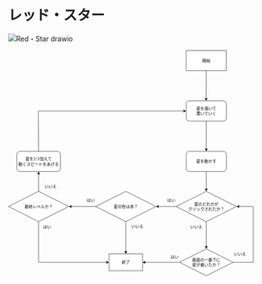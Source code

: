 # レッド・スター
![Red・Star drawio](https://github.com/user-attachments/assets/d301db1f-df78-47cb-99a6-a16374a20069)
<?xml version="1.0" encoding="UTF-8"?>
<!-- Do not edit this file with editors other than draw.io -->
<!DOCTYPE svg PUBLIC "-//W3C//DTD SVG 1.1//EN" "http://www.w3.org/Graphics/SVG/1.1/DTD/svg11.dtd">
<svg xmlns="http://www.w3.org/2000/svg" style="background: transparent; background-color: transparent; color-scheme: light dark;" xmlns:xlink="http://www.w3.org/1999/xlink" version="1.1" width="739px" height="671px" viewBox="-0.5 -0.5 739 671" content="&lt;mxfile host=&quot;app.diagrams.net&quot; agent=&quot;Mozilla/5.0 (Windows NT 10.0; Win64; x64) AppleWebKit/537.36 (KHTML, like Gecko) Chrome/140.0.0.0 Safari/537.36 Edg/140.0.0.0&quot; version=&quot;28.2.0&quot;&gt;&#10;  &lt;diagram name=&quot;ページ1&quot; id=&quot;M3a2MUoJtjcK0XKK_ToJ&quot;&gt;&#10;    &lt;mxGraphModel dx=&quot;1230&quot; dy=&quot;678&quot; grid=&quot;1&quot; gridSize=&quot;10&quot; guides=&quot;1&quot; tooltips=&quot;1&quot; connect=&quot;1&quot; arrows=&quot;1&quot; fold=&quot;1&quot; page=&quot;1&quot; pageScale=&quot;1&quot; pageWidth=&quot;827&quot; pageHeight=&quot;1169&quot; math=&quot;0&quot; shadow=&quot;0&quot;&gt;&#10;      &lt;root&gt;&#10;        &lt;mxCell id=&quot;0&quot; /&gt;&#10;        &lt;mxCell id=&quot;1&quot; parent=&quot;0&quot; /&gt;&#10;        &lt;mxCell id=&quot;R4sjzo-bUfJ5hpoWxwgG-1&quot; value=&quot;開始&quot; style=&quot;rounded=0;whiteSpace=wrap;html=1;&quot; parent=&quot;1&quot; vertex=&quot;1&quot;&gt;&#10;          &lt;mxGeometry x=&quot;560&quot; y=&quot;90&quot; width=&quot;120&quot; height=&quot;60&quot; as=&quot;geometry&quot; /&gt;&#10;        &lt;/mxCell&gt;&#10;        &lt;mxCell id=&quot;l4NnSt9O1fejrtxNV8zb-1&quot; value=&quot;星を描いて&amp;lt;br&amp;gt;置いていく&quot; style=&quot;rounded=1;whiteSpace=wrap;html=1;&quot; vertex=&quot;1&quot; parent=&quot;1&quot;&gt;&#10;          &lt;mxGeometry x=&quot;560&quot; y=&quot;240&quot; width=&quot;120&quot; height=&quot;60&quot; as=&quot;geometry&quot; /&gt;&#10;        &lt;/mxCell&gt;&#10;        &lt;mxCell id=&quot;l4NnSt9O1fejrtxNV8zb-2&quot; value=&quot;&quot; style=&quot;endArrow=classic;html=1;rounded=0;exitX=0.5;exitY=1;exitDx=0;exitDy=0;entryX=0.496;entryY=0;entryDx=0;entryDy=0;entryPerimeter=0;&quot; edge=&quot;1&quot; parent=&quot;1&quot; source=&quot;R4sjzo-bUfJ5hpoWxwgG-1&quot; target=&quot;l4NnSt9O1fejrtxNV8zb-1&quot;&gt;&#10;          &lt;mxGeometry width=&quot;50&quot; height=&quot;50&quot; relative=&quot;1&quot; as=&quot;geometry&quot;&gt;&#10;            &lt;mxPoint x=&quot;699.5&quot; y=&quot;110&quot; as=&quot;sourcePoint&quot; /&gt;&#10;            &lt;mxPoint x=&quot;699.5&quot; y=&quot;220&quot; as=&quot;targetPoint&quot; /&gt;&#10;          &lt;/mxGeometry&gt;&#10;        &lt;/mxCell&gt;&#10;        &lt;mxCell id=&quot;l4NnSt9O1fejrtxNV8zb-3&quot; value=&quot;星を動かす&quot; style=&quot;rounded=1;whiteSpace=wrap;html=1;&quot; vertex=&quot;1&quot; parent=&quot;1&quot;&gt;&#10;          &lt;mxGeometry x=&quot;560&quot; y=&quot;390&quot; width=&quot;120&quot; height=&quot;60&quot; as=&quot;geometry&quot; /&gt;&#10;        &lt;/mxCell&gt;&#10;        &lt;mxCell id=&quot;l4NnSt9O1fejrtxNV8zb-4&quot; value=&quot;&quot; style=&quot;endArrow=classic;html=1;rounded=0;entryX=0.5;entryY=0;entryDx=0;entryDy=0;exitX=0.5;exitY=1;exitDx=0;exitDy=0;&quot; edge=&quot;1&quot; parent=&quot;1&quot; source=&quot;l4NnSt9O1fejrtxNV8zb-1&quot; target=&quot;l4NnSt9O1fejrtxNV8zb-3&quot;&gt;&#10;          &lt;mxGeometry width=&quot;50&quot; height=&quot;50&quot; relative=&quot;1&quot; as=&quot;geometry&quot;&gt;&#10;            &lt;mxPoint x=&quot;620&quot; y=&quot;320&quot; as=&quot;sourcePoint&quot; /&gt;&#10;            &lt;mxPoint x=&quot;620&quot; y=&quot;380&quot; as=&quot;targetPoint&quot; /&gt;&#10;          &lt;/mxGeometry&gt;&#10;        &lt;/mxCell&gt;&#10;        &lt;mxCell id=&quot;l4NnSt9O1fejrtxNV8zb-6&quot; value=&quot;&quot; style=&quot;endArrow=classic;html=1;rounded=0;entryX=0.5;entryY=0;entryDx=0;entryDy=0;exitX=0.5;exitY=1;exitDx=0;exitDy=0;&quot; edge=&quot;1&quot; parent=&quot;1&quot; source=&quot;l4NnSt9O1fejrtxNV8zb-3&quot; target=&quot;l4NnSt9O1fejrtxNV8zb-7&quot;&gt;&#10;          &lt;mxGeometry width=&quot;50&quot; height=&quot;50&quot; relative=&quot;1&quot; as=&quot;geometry&quot;&gt;&#10;            &lt;mxPoint x=&quot;620&quot; y=&quot;460&quot; as=&quot;sourcePoint&quot; /&gt;&#10;            &lt;mxPoint x=&quot;620&quot; y=&quot;510&quot; as=&quot;targetPoint&quot; /&gt;&#10;          &lt;/mxGeometry&gt;&#10;        &lt;/mxCell&gt;&#10;        &lt;mxCell id=&quot;l4NnSt9O1fejrtxNV8zb-7&quot; value=&quot;星のどれかが&amp;lt;br&amp;gt;クリックされたか？&quot; style=&quot;rhombus;whiteSpace=wrap;html=1;&quot; vertex=&quot;1&quot; parent=&quot;1&quot;&gt;&#10;          &lt;mxGeometry x=&quot;530&quot; y=&quot;509&quot; width=&quot;180&quot; height=&quot;90&quot; as=&quot;geometry&quot; /&gt;&#10;        &lt;/mxCell&gt;&#10;        &lt;mxCell id=&quot;l4NnSt9O1fejrtxNV8zb-9&quot; value=&quot;画面の一番下に&amp;lt;br&amp;gt;星が着いたか？&quot; style=&quot;rhombus;whiteSpace=wrap;html=1;&quot; vertex=&quot;1&quot; parent=&quot;1&quot;&gt;&#10;          &lt;mxGeometry x=&quot;540&quot; y=&quot;680&quot; width=&quot;160&quot; height=&quot;80&quot; as=&quot;geometry&quot; /&gt;&#10;        &lt;/mxCell&gt;&#10;        &lt;mxCell id=&quot;l4NnSt9O1fejrtxNV8zb-10&quot; value=&quot;&quot; style=&quot;endArrow=classic;html=1;rounded=0;exitX=0.5;exitY=1;exitDx=0;exitDy=0;entryX=0.5;entryY=0;entryDx=0;entryDy=0;&quot; edge=&quot;1&quot; parent=&quot;1&quot; source=&quot;l4NnSt9O1fejrtxNV8zb-7&quot; target=&quot;l4NnSt9O1fejrtxNV8zb-9&quot;&gt;&#10;          &lt;mxGeometry width=&quot;50&quot; height=&quot;50&quot; relative=&quot;1&quot; as=&quot;geometry&quot;&gt;&#10;            &lt;mxPoint x=&quot;620&quot; y=&quot;610&quot; as=&quot;sourcePoint&quot; /&gt;&#10;            &lt;mxPoint x=&quot;620&quot; y=&quot;660&quot; as=&quot;targetPoint&quot; /&gt;&#10;          &lt;/mxGeometry&gt;&#10;        &lt;/mxCell&gt;&#10;        &lt;mxCell id=&quot;l4NnSt9O1fejrtxNV8zb-12&quot; value=&quot;&quot; style=&quot;endArrow=none;html=1;rounded=0;exitX=1;exitY=0.5;exitDx=0;exitDy=0;&quot; edge=&quot;1&quot; parent=&quot;1&quot; source=&quot;l4NnSt9O1fejrtxNV8zb-9&quot;&gt;&#10;          &lt;mxGeometry width=&quot;50&quot; height=&quot;50&quot; relative=&quot;1&quot; as=&quot;geometry&quot;&gt;&#10;            &lt;mxPoint x=&quot;710&quot; y=&quot;719.5&quot; as=&quot;sourcePoint&quot; /&gt;&#10;            &lt;mxPoint x=&quot;760&quot; y=&quot;720&quot; as=&quot;targetPoint&quot; /&gt;&#10;          &lt;/mxGeometry&gt;&#10;        &lt;/mxCell&gt;&#10;        &lt;mxCell id=&quot;l4NnSt9O1fejrtxNV8zb-13&quot; value=&quot;&quot; style=&quot;endArrow=none;html=1;rounded=0;&quot; edge=&quot;1&quot; parent=&quot;1&quot;&gt;&#10;          &lt;mxGeometry width=&quot;50&quot; height=&quot;50&quot; relative=&quot;1&quot; as=&quot;geometry&quot;&gt;&#10;            &lt;mxPoint x=&quot;760&quot; y=&quot;720&quot; as=&quot;sourcePoint&quot; /&gt;&#10;            &lt;mxPoint x=&quot;760&quot; y=&quot;555&quot; as=&quot;targetPoint&quot; /&gt;&#10;          &lt;/mxGeometry&gt;&#10;        &lt;/mxCell&gt;&#10;        &lt;mxCell id=&quot;l4NnSt9O1fejrtxNV8zb-14&quot; value=&quot;&quot; style=&quot;endArrow=classic;html=1;rounded=0;entryX=1;entryY=0.5;entryDx=0;entryDy=0;&quot; edge=&quot;1&quot; parent=&quot;1&quot; target=&quot;l4NnSt9O1fejrtxNV8zb-7&quot;&gt;&#10;          &lt;mxGeometry width=&quot;50&quot; height=&quot;50&quot; relative=&quot;1&quot; as=&quot;geometry&quot;&gt;&#10;            &lt;mxPoint x=&quot;760&quot; y=&quot;554&quot; as=&quot;sourcePoint&quot; /&gt;&#10;            &lt;mxPoint x=&quot;730&quot; y=&quot;554&quot; as=&quot;targetPoint&quot; /&gt;&#10;          &lt;/mxGeometry&gt;&#10;        &lt;/mxCell&gt;&#10;        &lt;mxCell id=&quot;l4NnSt9O1fejrtxNV8zb-15&quot; value=&quot;いいえ&quot; style=&quot;text;html=1;align=center;verticalAlign=middle;resizable=0;points=[];autosize=1;strokeColor=none;fillColor=none;&quot; vertex=&quot;1&quot; parent=&quot;1&quot;&gt;&#10;          &lt;mxGeometry x=&quot;690&quot; y=&quot;680&quot; width=&quot;60&quot; height=&quot;30&quot; as=&quot;geometry&quot; /&gt;&#10;        &lt;/mxCell&gt;&#10;        &lt;mxCell id=&quot;l4NnSt9O1fejrtxNV8zb-16&quot; value=&quot;&amp;lt;span style=&amp;quot;background-color: transparent; color: light-dark(rgb(0, 0, 0), rgb(255, 255, 255));&amp;quot;&amp;gt;いいえ&amp;lt;/span&amp;gt;&quot; style=&quot;text;html=1;align=center;verticalAlign=middle;resizable=0;points=[];autosize=1;strokeColor=none;fillColor=none;&quot; vertex=&quot;1&quot; parent=&quot;1&quot;&gt;&#10;          &lt;mxGeometry x=&quot;560&quot; y=&quot;600&quot; width=&quot;60&quot; height=&quot;30&quot; as=&quot;geometry&quot; /&gt;&#10;        &lt;/mxCell&gt;&#10;        &lt;mxCell id=&quot;l4NnSt9O1fejrtxNV8zb-17&quot; value=&quot;終了&quot; style=&quot;rounded=0;whiteSpace=wrap;html=1;&quot; vertex=&quot;1&quot; parent=&quot;1&quot;&gt;&#10;          &lt;mxGeometry x=&quot;330&quot; y=&quot;695&quot; width=&quot;100&quot; height=&quot;50&quot; as=&quot;geometry&quot; /&gt;&#10;        &lt;/mxCell&gt;&#10;        &lt;mxCell id=&quot;l4NnSt9O1fejrtxNV8zb-18&quot; value=&quot;&quot; style=&quot;endArrow=classic;html=1;rounded=0;exitX=0;exitY=0.5;exitDx=0;exitDy=0;entryX=1;entryY=0.5;entryDx=0;entryDy=0;&quot; edge=&quot;1&quot; parent=&quot;1&quot; source=&quot;l4NnSt9O1fejrtxNV8zb-9&quot; target=&quot;l4NnSt9O1fejrtxNV8zb-17&quot;&gt;&#10;          &lt;mxGeometry width=&quot;50&quot; height=&quot;50&quot; relative=&quot;1&quot; as=&quot;geometry&quot;&gt;&#10;            &lt;mxPoint x=&quot;530&quot; y=&quot;720&quot; as=&quot;sourcePoint&quot; /&gt;&#10;            &lt;mxPoint x=&quot;490&quot; y=&quot;720&quot; as=&quot;targetPoint&quot; /&gt;&#10;          &lt;/mxGeometry&gt;&#10;        &lt;/mxCell&gt;&#10;        &lt;mxCell id=&quot;l4NnSt9O1fejrtxNV8zb-19&quot; value=&quot;はい&quot; style=&quot;text;html=1;align=center;verticalAlign=middle;resizable=0;points=[];autosize=1;strokeColor=none;fillColor=none;&quot; vertex=&quot;1&quot; parent=&quot;1&quot;&gt;&#10;          &lt;mxGeometry x=&quot;500&quot; y=&quot;690&quot; width=&quot;50&quot; height=&quot;30&quot; as=&quot;geometry&quot; /&gt;&#10;        &lt;/mxCell&gt;&#10;        &lt;mxCell id=&quot;l4NnSt9O1fejrtxNV8zb-20&quot; value=&quot;星の色は赤？&quot; style=&quot;rhombus;whiteSpace=wrap;html=1;&quot; vertex=&quot;1&quot; parent=&quot;1&quot;&gt;&#10;          &lt;mxGeometry x=&quot;290&quot; y=&quot;509&quot; width=&quot;180&quot; height=&quot;90&quot; as=&quot;geometry&quot; /&gt;&#10;        &lt;/mxCell&gt;&#10;        &lt;mxCell id=&quot;l4NnSt9O1fejrtxNV8zb-23&quot; value=&quot;&quot; style=&quot;endArrow=classic;html=1;rounded=0;exitX=0;exitY=0.5;exitDx=0;exitDy=0;entryX=1;entryY=0.5;entryDx=0;entryDy=0;&quot; edge=&quot;1&quot; parent=&quot;1&quot; source=&quot;l4NnSt9O1fejrtxNV8zb-7&quot; target=&quot;l4NnSt9O1fejrtxNV8zb-20&quot;&gt;&#10;          &lt;mxGeometry width=&quot;50&quot; height=&quot;50&quot; relative=&quot;1&quot; as=&quot;geometry&quot;&gt;&#10;            &lt;mxPoint x=&quot;520&quot; y=&quot;554&quot; as=&quot;sourcePoint&quot; /&gt;&#10;            &lt;mxPoint x=&quot;480&quot; y=&quot;550&quot; as=&quot;targetPoint&quot; /&gt;&#10;          &lt;/mxGeometry&gt;&#10;        &lt;/mxCell&gt;&#10;        &lt;mxCell id=&quot;l4NnSt9O1fejrtxNV8zb-24&quot; value=&quot;はい&quot; style=&quot;text;html=1;align=center;verticalAlign=middle;resizable=0;points=[];autosize=1;strokeColor=none;fillColor=none;&quot; vertex=&quot;1&quot; parent=&quot;1&quot;&gt;&#10;          &lt;mxGeometry x=&quot;490&quot; y=&quot;520&quot; width=&quot;50&quot; height=&quot;30&quot; as=&quot;geometry&quot; /&gt;&#10;        &lt;/mxCell&gt;&#10;        &lt;mxCell id=&quot;l4NnSt9O1fejrtxNV8zb-26&quot; value=&quot;&quot; style=&quot;endArrow=classic;html=1;rounded=0;exitX=0.5;exitY=1;exitDx=0;exitDy=0;entryX=0.5;entryY=0;entryDx=0;entryDy=0;&quot; edge=&quot;1&quot; parent=&quot;1&quot; source=&quot;l4NnSt9O1fejrtxNV8zb-20&quot; target=&quot;l4NnSt9O1fejrtxNV8zb-17&quot;&gt;&#10;          &lt;mxGeometry width=&quot;50&quot; height=&quot;50&quot; relative=&quot;1&quot; as=&quot;geometry&quot;&gt;&#10;            &lt;mxPoint x=&quot;380&quot; y=&quot;610&quot; as=&quot;sourcePoint&quot; /&gt;&#10;            &lt;mxPoint x=&quot;380&quot; y=&quot;690&quot; as=&quot;targetPoint&quot; /&gt;&#10;          &lt;/mxGeometry&gt;&#10;        &lt;/mxCell&gt;&#10;        &lt;mxCell id=&quot;l4NnSt9O1fejrtxNV8zb-27&quot; value=&quot;いいえ&quot; style=&quot;text;html=1;align=center;verticalAlign=middle;resizable=0;points=[];autosize=1;strokeColor=none;fillColor=none;&quot; vertex=&quot;1&quot; parent=&quot;1&quot;&gt;&#10;          &lt;mxGeometry x=&quot;384&quot; y=&quot;599&quot; width=&quot;60&quot; height=&quot;30&quot; as=&quot;geometry&quot; /&gt;&#10;        &lt;/mxCell&gt;&#10;        &lt;mxCell id=&quot;l4NnSt9O1fejrtxNV8zb-28&quot; value=&quot;最終レベルか？&quot; style=&quot;rhombus;whiteSpace=wrap;html=1;&quot; vertex=&quot;1&quot; parent=&quot;1&quot;&gt;&#10;          &lt;mxGeometry x=&quot;30&quot; y=&quot;509&quot; width=&quot;180&quot; height=&quot;90&quot; as=&quot;geometry&quot; /&gt;&#10;        &lt;/mxCell&gt;&#10;        &lt;mxCell id=&quot;l4NnSt9O1fejrtxNV8zb-30&quot; value=&quot;&quot; style=&quot;endArrow=classic;html=1;rounded=0;exitX=0;exitY=0.5;exitDx=0;exitDy=0;entryX=1;entryY=0.5;entryDx=0;entryDy=0;&quot; edge=&quot;1&quot; parent=&quot;1&quot; source=&quot;l4NnSt9O1fejrtxNV8zb-20&quot; target=&quot;l4NnSt9O1fejrtxNV8zb-28&quot;&gt;&#10;          &lt;mxGeometry width=&quot;50&quot; height=&quot;50&quot; relative=&quot;1&quot; as=&quot;geometry&quot;&gt;&#10;            &lt;mxPoint x=&quot;270&quot; y=&quot;554&quot; as=&quot;sourcePoint&quot; /&gt;&#10;            &lt;mxPoint x=&quot;250&quot; y=&quot;560&quot; as=&quot;targetPoint&quot; /&gt;&#10;          &lt;/mxGeometry&gt;&#10;        &lt;/mxCell&gt;&#10;        &lt;mxCell id=&quot;l4NnSt9O1fejrtxNV8zb-31&quot; value=&quot;はい&quot; style=&quot;text;html=1;align=center;verticalAlign=middle;resizable=0;points=[];autosize=1;strokeColor=none;fillColor=none;&quot; vertex=&quot;1&quot; parent=&quot;1&quot;&gt;&#10;          &lt;mxGeometry x=&quot;250&quot; y=&quot;520&quot; width=&quot;50&quot; height=&quot;30&quot; as=&quot;geometry&quot; /&gt;&#10;        &lt;/mxCell&gt;&#10;        &lt;mxCell id=&quot;l4NnSt9O1fejrtxNV8zb-32&quot; value=&quot;&quot; style=&quot;endArrow=classic;html=1;rounded=0;entryX=0;entryY=0.5;entryDx=0;entryDy=0;&quot; edge=&quot;1&quot; parent=&quot;1&quot; target=&quot;l4NnSt9O1fejrtxNV8zb-17&quot;&gt;&#10;          &lt;mxGeometry width=&quot;50&quot; height=&quot;50&quot; relative=&quot;1&quot; as=&quot;geometry&quot;&gt;&#10;            &lt;mxPoint x=&quot;120&quot; y=&quot;720&quot; as=&quot;sourcePoint&quot; /&gt;&#10;            &lt;mxPoint x=&quot;310&quot; y=&quot;720&quot; as=&quot;targetPoint&quot; /&gt;&#10;          &lt;/mxGeometry&gt;&#10;        &lt;/mxCell&gt;&#10;        &lt;mxCell id=&quot;l4NnSt9O1fejrtxNV8zb-33&quot; value=&quot;&quot; style=&quot;endArrow=none;html=1;rounded=0;exitX=0.5;exitY=1;exitDx=0;exitDy=0;&quot; edge=&quot;1&quot; parent=&quot;1&quot; source=&quot;l4NnSt9O1fejrtxNV8zb-28&quot;&gt;&#10;          &lt;mxGeometry width=&quot;50&quot; height=&quot;50&quot; relative=&quot;1&quot; as=&quot;geometry&quot;&gt;&#10;            &lt;mxPoint x=&quot;119.5&quot; y=&quot;610&quot; as=&quot;sourcePoint&quot; /&gt;&#10;            &lt;mxPoint x=&quot;120&quot; y=&quot;720&quot; as=&quot;targetPoint&quot; /&gt;&#10;          &lt;/mxGeometry&gt;&#10;        &lt;/mxCell&gt;&#10;        &lt;mxCell id=&quot;l4NnSt9O1fejrtxNV8zb-34&quot; value=&quot;はい&quot; style=&quot;text;html=1;align=center;verticalAlign=middle;resizable=0;points=[];autosize=1;strokeColor=none;fillColor=none;&quot; vertex=&quot;1&quot; parent=&quot;1&quot;&gt;&#10;          &lt;mxGeometry x=&quot;120&quot; y=&quot;600&quot; width=&quot;50&quot; height=&quot;30&quot; as=&quot;geometry&quot; /&gt;&#10;        &lt;/mxCell&gt;&#10;        &lt;mxCell id=&quot;l4NnSt9O1fejrtxNV8zb-35&quot; value=&quot;星を1つ加えて&amp;lt;br&amp;gt;動くスピードをあげる&quot; style=&quot;rounded=1;whiteSpace=wrap;html=1;&quot; vertex=&quot;1&quot; parent=&quot;1&quot;&gt;&#10;          &lt;mxGeometry x=&quot;55&quot; y=&quot;390&quot; width=&quot;130&quot; height=&quot;60&quot; as=&quot;geometry&quot; /&gt;&#10;        &lt;/mxCell&gt;&#10;        &lt;mxCell id=&quot;l4NnSt9O1fejrtxNV8zb-36&quot; value=&quot;&quot; style=&quot;endArrow=classic;html=1;rounded=0;exitX=0.5;exitY=0.011;exitDx=0;exitDy=0;exitPerimeter=0;entryX=0.5;entryY=1;entryDx=0;entryDy=0;&quot; edge=&quot;1&quot; parent=&quot;1&quot; source=&quot;l4NnSt9O1fejrtxNV8zb-28&quot; target=&quot;l4NnSt9O1fejrtxNV8zb-35&quot;&gt;&#10;          &lt;mxGeometry width=&quot;50&quot; height=&quot;50&quot; relative=&quot;1&quot; as=&quot;geometry&quot;&gt;&#10;            &lt;mxPoint x=&quot;119&quot; y=&quot;500&quot; as=&quot;sourcePoint&quot; /&gt;&#10;            &lt;mxPoint x=&quot;119&quot; y=&quot;460&quot; as=&quot;targetPoint&quot; /&gt;&#10;          &lt;/mxGeometry&gt;&#10;        &lt;/mxCell&gt;&#10;        &lt;mxCell id=&quot;l4NnSt9O1fejrtxNV8zb-37&quot; value=&quot;&quot; style=&quot;endArrow=classic;html=1;rounded=0;entryX=0;entryY=0.5;entryDx=0;entryDy=0;&quot; edge=&quot;1&quot; parent=&quot;1&quot; target=&quot;l4NnSt9O1fejrtxNV8zb-1&quot;&gt;&#10;          &lt;mxGeometry width=&quot;50&quot; height=&quot;50&quot; relative=&quot;1&quot; as=&quot;geometry&quot;&gt;&#10;            &lt;mxPoint x=&quot;120&quot; y=&quot;270&quot; as=&quot;sourcePoint&quot; /&gt;&#10;            &lt;mxPoint x=&quot;470&quot; y=&quot;269.5&quot; as=&quot;targetPoint&quot; /&gt;&#10;          &lt;/mxGeometry&gt;&#10;        &lt;/mxCell&gt;&#10;        &lt;mxCell id=&quot;l4NnSt9O1fejrtxNV8zb-38&quot; value=&quot;&quot; style=&quot;endArrow=none;html=1;rounded=0;exitX=0.5;exitY=0;exitDx=0;exitDy=0;&quot; edge=&quot;1&quot; parent=&quot;1&quot; source=&quot;l4NnSt9O1fejrtxNV8zb-35&quot;&gt;&#10;          &lt;mxGeometry width=&quot;50&quot; height=&quot;50&quot; relative=&quot;1&quot; as=&quot;geometry&quot;&gt;&#10;            &lt;mxPoint x=&quot;119&quot; y=&quot;360&quot; as=&quot;sourcePoint&quot; /&gt;&#10;            &lt;mxPoint x=&quot;119&quot; y=&quot;270&quot; as=&quot;targetPoint&quot; /&gt;&#10;          &lt;/mxGeometry&gt;&#10;        &lt;/mxCell&gt;&#10;        &lt;mxCell id=&quot;l4NnSt9O1fejrtxNV8zb-39&quot; value=&quot;いいえ&quot; style=&quot;text;html=1;align=center;verticalAlign=middle;resizable=0;points=[];autosize=1;strokeColor=none;fillColor=none;&quot; vertex=&quot;1&quot; parent=&quot;1&quot;&gt;&#10;          &lt;mxGeometry x=&quot;125&quot; y=&quot;480&quot; width=&quot;60&quot; height=&quot;30&quot; as=&quot;geometry&quot; /&gt;&#10;        &lt;/mxCell&gt;&#10;      &lt;/root&gt;&#10;    &lt;/mxGraphModel&gt;&#10;  &lt;/diagram&gt;&#10;&lt;/mxfile&gt;&#10;"><defs/><g><g data-cell-id="0"><g data-cell-id="1"><g data-cell-id="R4sjzo-bUfJ5hpoWxwgG-1"><g><rect x="530" y="0" width="120" height="60" fill="#ffffff" stroke="#000000" pointer-events="all" style="fill: light-dark(#ffffff, var(--ge-dark-color, #121212)); stroke: light-dark(rgb(0, 0, 0), rgb(255, 255, 255));"/></g><g><g><switch><foreignObject style="overflow: visible; text-align: left;" pointer-events="none" width="100%" height="100%" requiredFeatures="http://www.w3.org/TR/SVG11/feature#Extensibility"><div xmlns="http://www.w3.org/1999/xhtml" style="display: flex; align-items: unsafe center; justify-content: unsafe center; width: 118px; height: 1px; padding-top: 30px; margin-left: 531px;"><div style="box-sizing: border-box; font-size: 0; text-align: center; color: #000000; "><div style="display: inline-block; font-size: 12px; font-family: Helvetica; color: light-dark(#000000, #ffffff); line-height: 1.2; pointer-events: all; white-space: normal; word-wrap: normal; ">開始</div></div></div></foreignObject><text x="590" y="34" fill="light-dark(#000000, #ffffff)" font-family="Helvetica" font-size="12px" text-anchor="middle">開始</text></switch></g></g></g><g data-cell-id="l4NnSt9O1fejrtxNV8zb-1"><g><rect x="530" y="150" width="120" height="60" rx="9" ry="9" fill="#ffffff" stroke="#000000" pointer-events="all" style="fill: light-dark(#ffffff, var(--ge-dark-color, #121212)); stroke: light-dark(rgb(0, 0, 0), rgb(255, 255, 255));"/></g><g><g><switch><foreignObject style="overflow: visible; text-align: left;" pointer-events="none" width="100%" height="100%" requiredFeatures="http://www.w3.org/TR/SVG11/feature#Extensibility"><div xmlns="http://www.w3.org/1999/xhtml" style="display: flex; align-items: unsafe center; justify-content: unsafe center; width: 118px; height: 1px; padding-top: 180px; margin-left: 531px;"><div style="box-sizing: border-box; font-size: 0; text-align: center; color: #000000; "><div style="display: inline-block; font-size: 12px; font-family: Helvetica; color: light-dark(#000000, #ffffff); line-height: 1.2; pointer-events: all; white-space: normal; word-wrap: normal; ">星を描いて<br />置いていく</div></div></div></foreignObject><text x="590" y="184" fill="light-dark(#000000, #ffffff)" font-family="Helvetica" font-size="12px" text-anchor="middle">星を描いて&#xa;置いていく</text></switch></g></g></g><g data-cell-id="l4NnSt9O1fejrtxNV8zb-2"><g><path d="M 590 60 L 589.55 143.63" fill="none" stroke="#000000" stroke-miterlimit="10" pointer-events="stroke" style="stroke: light-dark(rgb(0, 0, 0), rgb(255, 255, 255));"/><path d="M 589.53 148.88 L 586.06 141.86 L 589.55 143.63 L 593.06 141.9 Z" fill="#000000" stroke="#000000" stroke-miterlimit="10" pointer-events="all" style="fill: light-dark(rgb(0, 0, 0), rgb(255, 255, 255)); stroke: light-dark(rgb(0, 0, 0), rgb(255, 255, 255));"/></g></g><g data-cell-id="l4NnSt9O1fejrtxNV8zb-3"><g><rect x="530" y="300" width="120" height="60" rx="9" ry="9" fill="#ffffff" stroke="#000000" pointer-events="all" style="fill: light-dark(#ffffff, var(--ge-dark-color, #121212)); stroke: light-dark(rgb(0, 0, 0), rgb(255, 255, 255));"/></g><g><g><switch><foreignObject style="overflow: visible; text-align: left;" pointer-events="none" width="100%" height="100%" requiredFeatures="http://www.w3.org/TR/SVG11/feature#Extensibility"><div xmlns="http://www.w3.org/1999/xhtml" style="display: flex; align-items: unsafe center; justify-content: unsafe center; width: 118px; height: 1px; padding-top: 330px; margin-left: 531px;"><div style="box-sizing: border-box; font-size: 0; text-align: center; color: #000000; "><div style="display: inline-block; font-size: 12px; font-family: Helvetica; color: light-dark(#000000, #ffffff); line-height: 1.2; pointer-events: all; white-space: normal; word-wrap: normal; ">星を動かす</div></div></div></foreignObject><text x="590" y="334" fill="light-dark(#000000, #ffffff)" font-family="Helvetica" font-size="12px" text-anchor="middle">星を動かす</text></switch></g></g></g><g data-cell-id="l4NnSt9O1fejrtxNV8zb-4"><g><path d="M 590 210 L 590 293.63" fill="none" stroke="#000000" stroke-miterlimit="10" pointer-events="stroke" style="stroke: light-dark(rgb(0, 0, 0), rgb(255, 255, 255));"/><path d="M 590 298.88 L 586.5 291.88 L 590 293.63 L 593.5 291.88 Z" fill="#000000" stroke="#000000" stroke-miterlimit="10" pointer-events="all" style="fill: light-dark(rgb(0, 0, 0), rgb(255, 255, 255)); stroke: light-dark(rgb(0, 0, 0), rgb(255, 255, 255));"/></g></g><g data-cell-id="l4NnSt9O1fejrtxNV8zb-6"><g><path d="M 590 360 L 590 412.63" fill="none" stroke="#000000" stroke-miterlimit="10" pointer-events="stroke" style="stroke: light-dark(rgb(0, 0, 0), rgb(255, 255, 255));"/><path d="M 590 417.88 L 586.5 410.88 L 590 412.63 L 593.5 410.88 Z" fill="#000000" stroke="#000000" stroke-miterlimit="10" pointer-events="all" style="fill: light-dark(rgb(0, 0, 0), rgb(255, 255, 255)); stroke: light-dark(rgb(0, 0, 0), rgb(255, 255, 255));"/></g></g><g data-cell-id="l4NnSt9O1fejrtxNV8zb-7"><g><path d="M 590 419 L 680 464 L 590 509 L 500 464 Z" fill="#ffffff" stroke="#000000" stroke-miterlimit="10" pointer-events="all" style="fill: light-dark(#ffffff, var(--ge-dark-color, #121212)); stroke: light-dark(rgb(0, 0, 0), rgb(255, 255, 255));"/></g><g><g><switch><foreignObject style="overflow: visible; text-align: left;" pointer-events="none" width="100%" height="100%" requiredFeatures="http://www.w3.org/TR/SVG11/feature#Extensibility"><div xmlns="http://www.w3.org/1999/xhtml" style="display: flex; align-items: unsafe center; justify-content: unsafe center; width: 178px; height: 1px; padding-top: 464px; margin-left: 501px;"><div style="box-sizing: border-box; font-size: 0; text-align: center; color: #000000; "><div style="display: inline-block; font-size: 12px; font-family: Helvetica; color: light-dark(#000000, #ffffff); line-height: 1.2; pointer-events: all; white-space: normal; word-wrap: normal; ">星のどれかが<br />クリックされたか？</div></div></div></foreignObject><text x="590" y="468" fill="light-dark(#000000, #ffffff)" font-family="Helvetica" font-size="12px" text-anchor="middle">星のどれかが&#xa;クリックされたか？</text></switch></g></g></g><g data-cell-id="l4NnSt9O1fejrtxNV8zb-9"><g><path d="M 590 590 L 670 630 L 590 670 L 510 630 Z" fill="#ffffff" stroke="#000000" stroke-miterlimit="10" pointer-events="all" style="fill: light-dark(#ffffff, var(--ge-dark-color, #121212)); stroke: light-dark(rgb(0, 0, 0), rgb(255, 255, 255));"/></g><g><g><switch><foreignObject style="overflow: visible; text-align: left;" pointer-events="none" width="100%" height="100%" requiredFeatures="http://www.w3.org/TR/SVG11/feature#Extensibility"><div xmlns="http://www.w3.org/1999/xhtml" style="display: flex; align-items: unsafe center; justify-content: unsafe center; width: 158px; height: 1px; padding-top: 630px; margin-left: 511px;"><div style="box-sizing: border-box; font-size: 0; text-align: center; color: #000000; "><div style="display: inline-block; font-size: 12px; font-family: Helvetica; color: light-dark(#000000, #ffffff); line-height: 1.2; pointer-events: all; white-space: normal; word-wrap: normal; ">画面の一番下に<br />星が着いたか？</div></div></div></foreignObject><text x="590" y="634" fill="light-dark(#000000, #ffffff)" font-family="Helvetica" font-size="12px" text-anchor="middle">画面の一番下に&#xa;星が着いたか？</text></switch></g></g></g><g data-cell-id="l4NnSt9O1fejrtxNV8zb-10"><g><path d="M 590 509 L 590 583.63" fill="none" stroke="#000000" stroke-miterlimit="10" pointer-events="stroke" style="stroke: light-dark(rgb(0, 0, 0), rgb(255, 255, 255));"/><path d="M 590 588.88 L 586.5 581.88 L 590 583.63 L 593.5 581.88 Z" fill="#000000" stroke="#000000" stroke-miterlimit="10" pointer-events="all" style="fill: light-dark(rgb(0, 0, 0), rgb(255, 255, 255)); stroke: light-dark(rgb(0, 0, 0), rgb(255, 255, 255));"/></g></g><g data-cell-id="l4NnSt9O1fejrtxNV8zb-12"><g><path d="M 670 630 L 730 630" fill="none" stroke="#000000" stroke-miterlimit="10" pointer-events="stroke" style="stroke: light-dark(rgb(0, 0, 0), rgb(255, 255, 255));"/></g></g><g data-cell-id="l4NnSt9O1fejrtxNV8zb-13"><g><path d="M 730 630 L 730 465" fill="none" stroke="#000000" stroke-miterlimit="10" pointer-events="stroke" style="stroke: light-dark(rgb(0, 0, 0), rgb(255, 255, 255));"/></g></g><g data-cell-id="l4NnSt9O1fejrtxNV8zb-14"><g><path d="M 730 464 L 686.37 464" fill="none" stroke="#000000" stroke-miterlimit="10" pointer-events="stroke" style="stroke: light-dark(rgb(0, 0, 0), rgb(255, 255, 255));"/><path d="M 681.12 464 L 688.12 460.5 L 686.37 464 L 688.12 467.5 Z" fill="#000000" stroke="#000000" stroke-miterlimit="10" pointer-events="all" style="fill: light-dark(rgb(0, 0, 0), rgb(255, 255, 255)); stroke: light-dark(rgb(0, 0, 0), rgb(255, 255, 255));"/></g></g><g data-cell-id="l4NnSt9O1fejrtxNV8zb-15"><g><rect x="660" y="590" width="60" height="30" fill="none" stroke="none" pointer-events="all"/></g><g><g><switch><foreignObject style="overflow: visible; text-align: left;" pointer-events="none" width="100%" height="100%" requiredFeatures="http://www.w3.org/TR/SVG11/feature#Extensibility"><div xmlns="http://www.w3.org/1999/xhtml" style="display: flex; align-items: unsafe center; justify-content: unsafe center; width: 1px; height: 1px; padding-top: 605px; margin-left: 690px;"><div style="box-sizing: border-box; font-size: 0; text-align: center; color: #000000; "><div style="display: inline-block; font-size: 12px; font-family: Helvetica; color: light-dark(#000000, #ffffff); line-height: 1.2; pointer-events: all; white-space: nowrap; ">いいえ</div></div></div></foreignObject><text x="690" y="609" fill="light-dark(#000000, #ffffff)" font-family="Helvetica" font-size="12px" text-anchor="middle">いいえ</text></switch></g></g></g><g data-cell-id="l4NnSt9O1fejrtxNV8zb-16"><g><rect x="530" y="510" width="60" height="30" fill="none" stroke="none" pointer-events="all"/></g><g><g><switch><foreignObject style="overflow: visible; text-align: left;" pointer-events="none" width="100%" height="100%" requiredFeatures="http://www.w3.org/TR/SVG11/feature#Extensibility"><div xmlns="http://www.w3.org/1999/xhtml" style="display: flex; align-items: unsafe center; justify-content: unsafe center; width: 1px; height: 1px; padding-top: 525px; margin-left: 560px;"><div style="box-sizing: border-box; font-size: 0; text-align: center; color: #000000; "><div style="display: inline-block; font-size: 12px; font-family: Helvetica; color: light-dark(#000000, #ffffff); line-height: 1.2; pointer-events: all; white-space: nowrap; "><span style="background-color: transparent; color: light-dark(rgb(0, 0, 0), rgb(255, 255, 255));">いいえ</span></div></div></div></foreignObject><text x="560" y="529" fill="light-dark(#000000, #ffffff)" font-family="Helvetica" font-size="12px" text-anchor="middle">いいえ</text></switch></g></g></g><g data-cell-id="l4NnSt9O1fejrtxNV8zb-17"><g><rect x="300" y="605" width="100" height="50" fill="#ffffff" stroke="#000000" pointer-events="all" style="fill: light-dark(#ffffff, var(--ge-dark-color, #121212)); stroke: light-dark(rgb(0, 0, 0), rgb(255, 255, 255));"/></g><g><g><switch><foreignObject style="overflow: visible; text-align: left;" pointer-events="none" width="100%" height="100%" requiredFeatures="http://www.w3.org/TR/SVG11/feature#Extensibility"><div xmlns="http://www.w3.org/1999/xhtml" style="display: flex; align-items: unsafe center; justify-content: unsafe center; width: 98px; height: 1px; padding-top: 630px; margin-left: 301px;"><div style="box-sizing: border-box; font-size: 0; text-align: center; color: #000000; "><div style="display: inline-block; font-size: 12px; font-family: Helvetica; color: light-dark(#000000, #ffffff); line-height: 1.2; pointer-events: all; white-space: normal; word-wrap: normal; ">終了</div></div></div></foreignObject><text x="350" y="634" fill="light-dark(#000000, #ffffff)" font-family="Helvetica" font-size="12px" text-anchor="middle">終了</text></switch></g></g></g><g data-cell-id="l4NnSt9O1fejrtxNV8zb-18"><g><path d="M 510 630 L 406.37 630" fill="none" stroke="#000000" stroke-miterlimit="10" pointer-events="stroke" style="stroke: light-dark(rgb(0, 0, 0), rgb(255, 255, 255));"/><path d="M 401.12 630 L 408.12 626.5 L 406.37 630 L 408.12 633.5 Z" fill="#000000" stroke="#000000" stroke-miterlimit="10" pointer-events="all" style="fill: light-dark(rgb(0, 0, 0), rgb(255, 255, 255)); stroke: light-dark(rgb(0, 0, 0), rgb(255, 255, 255));"/></g></g><g data-cell-id="l4NnSt9O1fejrtxNV8zb-19"><g><rect x="470" y="600" width="50" height="30" fill="none" stroke="none" pointer-events="all"/></g><g><g><switch><foreignObject style="overflow: visible; text-align: left;" pointer-events="none" width="100%" height="100%" requiredFeatures="http://www.w3.org/TR/SVG11/feature#Extensibility"><div xmlns="http://www.w3.org/1999/xhtml" style="display: flex; align-items: unsafe center; justify-content: unsafe center; width: 1px; height: 1px; padding-top: 615px; margin-left: 495px;"><div style="box-sizing: border-box; font-size: 0; text-align: center; color: #000000; "><div style="display: inline-block; font-size: 12px; font-family: Helvetica; color: light-dark(#000000, #ffffff); line-height: 1.2; pointer-events: all; white-space: nowrap; ">はい</div></div></div></foreignObject><text x="495" y="619" fill="light-dark(#000000, #ffffff)" font-family="Helvetica" font-size="12px" text-anchor="middle">はい</text></switch></g></g></g><g data-cell-id="l4NnSt9O1fejrtxNV8zb-20"><g><path d="M 350 419 L 440 464 L 350 509 L 260 464 Z" fill="#ffffff" stroke="#000000" stroke-miterlimit="10" pointer-events="all" style="fill: light-dark(#ffffff, var(--ge-dark-color, #121212)); stroke: light-dark(rgb(0, 0, 0), rgb(255, 255, 255));"/></g><g><g><switch><foreignObject style="overflow: visible; text-align: left;" pointer-events="none" width="100%" height="100%" requiredFeatures="http://www.w3.org/TR/SVG11/feature#Extensibility"><div xmlns="http://www.w3.org/1999/xhtml" style="display: flex; align-items: unsafe center; justify-content: unsafe center; width: 178px; height: 1px; padding-top: 464px; margin-left: 261px;"><div style="box-sizing: border-box; font-size: 0; text-align: center; color: #000000; "><div style="display: inline-block; font-size: 12px; font-family: Helvetica; color: light-dark(#000000, #ffffff); line-height: 1.2; pointer-events: all; white-space: normal; word-wrap: normal; ">星の色は赤？</div></div></div></foreignObject><text x="350" y="468" fill="light-dark(#000000, #ffffff)" font-family="Helvetica" font-size="12px" text-anchor="middle">星の色は赤？</text></switch></g></g></g><g data-cell-id="l4NnSt9O1fejrtxNV8zb-23"><g><path d="M 500 464 L 446.37 464" fill="none" stroke="#000000" stroke-miterlimit="10" pointer-events="stroke" style="stroke: light-dark(rgb(0, 0, 0), rgb(255, 255, 255));"/><path d="M 441.12 464 L 448.12 460.5 L 446.37 464 L 448.12 467.5 Z" fill="#000000" stroke="#000000" stroke-miterlimit="10" pointer-events="all" style="fill: light-dark(rgb(0, 0, 0), rgb(255, 255, 255)); stroke: light-dark(rgb(0, 0, 0), rgb(255, 255, 255));"/></g></g><g data-cell-id="l4NnSt9O1fejrtxNV8zb-24"><g><rect x="460" y="430" width="50" height="30" fill="none" stroke="none" pointer-events="all"/></g><g><g><switch><foreignObject style="overflow: visible; text-align: left;" pointer-events="none" width="100%" height="100%" requiredFeatures="http://www.w3.org/TR/SVG11/feature#Extensibility"><div xmlns="http://www.w3.org/1999/xhtml" style="display: flex; align-items: unsafe center; justify-content: unsafe center; width: 1px; height: 1px; padding-top: 445px; margin-left: 485px;"><div style="box-sizing: border-box; font-size: 0; text-align: center; color: #000000; "><div style="display: inline-block; font-size: 12px; font-family: Helvetica; color: light-dark(#000000, #ffffff); line-height: 1.2; pointer-events: all; white-space: nowrap; ">はい</div></div></div></foreignObject><text x="485" y="449" fill="light-dark(#000000, #ffffff)" font-family="Helvetica" font-size="12px" text-anchor="middle">はい</text></switch></g></g></g><g data-cell-id="l4NnSt9O1fejrtxNV8zb-26"><g><path d="M 350 509 L 350 598.63" fill="none" stroke="#000000" stroke-miterlimit="10" pointer-events="stroke" style="stroke: light-dark(rgb(0, 0, 0), rgb(255, 255, 255));"/><path d="M 350 603.88 L 346.5 596.88 L 350 598.63 L 353.5 596.88 Z" fill="#000000" stroke="#000000" stroke-miterlimit="10" pointer-events="all" style="fill: light-dark(rgb(0, 0, 0), rgb(255, 255, 255)); stroke: light-dark(rgb(0, 0, 0), rgb(255, 255, 255));"/></g></g><g data-cell-id="l4NnSt9O1fejrtxNV8zb-27"><g><rect x="354" y="509" width="60" height="30" fill="none" stroke="none" pointer-events="all"/></g><g><g><switch><foreignObject style="overflow: visible; text-align: left;" pointer-events="none" width="100%" height="100%" requiredFeatures="http://www.w3.org/TR/SVG11/feature#Extensibility"><div xmlns="http://www.w3.org/1999/xhtml" style="display: flex; align-items: unsafe center; justify-content: unsafe center; width: 1px; height: 1px; padding-top: 524px; margin-left: 384px;"><div style="box-sizing: border-box; font-size: 0; text-align: center; color: #000000; "><div style="display: inline-block; font-size: 12px; font-family: Helvetica; color: light-dark(#000000, #ffffff); line-height: 1.2; pointer-events: all; white-space: nowrap; ">いいえ</div></div></div></foreignObject><text x="384" y="528" fill="light-dark(#000000, #ffffff)" font-family="Helvetica" font-size="12px" text-anchor="middle">いいえ</text></switch></g></g></g><g data-cell-id="l4NnSt9O1fejrtxNV8zb-28"><g><path d="M 90 419 L 180 464 L 90 509 L 0 464 Z" fill="#ffffff" stroke="#000000" stroke-miterlimit="10" pointer-events="all" style="fill: light-dark(#ffffff, var(--ge-dark-color, #121212)); stroke: light-dark(rgb(0, 0, 0), rgb(255, 255, 255));"/></g><g><g><switch><foreignObject style="overflow: visible; text-align: left;" pointer-events="none" width="100%" height="100%" requiredFeatures="http://www.w3.org/TR/SVG11/feature#Extensibility"><div xmlns="http://www.w3.org/1999/xhtml" style="display: flex; align-items: unsafe center; justify-content: unsafe center; width: 178px; height: 1px; padding-top: 464px; margin-left: 1px;"><div style="box-sizing: border-box; font-size: 0; text-align: center; color: #000000; "><div style="display: inline-block; font-size: 12px; font-family: Helvetica; color: light-dark(#000000, #ffffff); line-height: 1.2; pointer-events: all; white-space: normal; word-wrap: normal; ">最終レベルか？</div></div></div></foreignObject><text x="90" y="468" fill="light-dark(#000000, #ffffff)" font-family="Helvetica" font-size="12px" text-anchor="middle">最終レベルか？</text></switch></g></g></g><g data-cell-id="l4NnSt9O1fejrtxNV8zb-30"><g><path d="M 260 464 L 186.37 464" fill="none" stroke="#000000" stroke-miterlimit="10" pointer-events="stroke" style="stroke: light-dark(rgb(0, 0, 0), rgb(255, 255, 255));"/><path d="M 181.12 464 L 188.12 460.5 L 186.37 464 L 188.12 467.5 Z" fill="#000000" stroke="#000000" stroke-miterlimit="10" pointer-events="all" style="fill: light-dark(rgb(0, 0, 0), rgb(255, 255, 255)); stroke: light-dark(rgb(0, 0, 0), rgb(255, 255, 255));"/></g></g><g data-cell-id="l4NnSt9O1fejrtxNV8zb-31"><g><rect x="220" y="430" width="50" height="30" fill="none" stroke="none" pointer-events="all"/></g><g><g><switch><foreignObject style="overflow: visible; text-align: left;" pointer-events="none" width="100%" height="100%" requiredFeatures="http://www.w3.org/TR/SVG11/feature#Extensibility"><div xmlns="http://www.w3.org/1999/xhtml" style="display: flex; align-items: unsafe center; justify-content: unsafe center; width: 1px; height: 1px; padding-top: 445px; margin-left: 245px;"><div style="box-sizing: border-box; font-size: 0; text-align: center; color: #000000; "><div style="display: inline-block; font-size: 12px; font-family: Helvetica; color: light-dark(#000000, #ffffff); line-height: 1.2; pointer-events: all; white-space: nowrap; ">はい</div></div></div></foreignObject><text x="245" y="449" fill="light-dark(#000000, #ffffff)" font-family="Helvetica" font-size="12px" text-anchor="middle">はい</text></switch></g></g></g><g data-cell-id="l4NnSt9O1fejrtxNV8zb-32"><g><path d="M 90 630 L 293.63 630" fill="none" stroke="#000000" stroke-miterlimit="10" pointer-events="stroke" style="stroke: light-dark(rgb(0, 0, 0), rgb(255, 255, 255));"/><path d="M 298.88 630 L 291.88 633.5 L 293.63 630 L 291.88 626.5 Z" fill="#000000" stroke="#000000" stroke-miterlimit="10" pointer-events="all" style="fill: light-dark(rgb(0, 0, 0), rgb(255, 255, 255)); stroke: light-dark(rgb(0, 0, 0), rgb(255, 255, 255));"/></g></g><g data-cell-id="l4NnSt9O1fejrtxNV8zb-33"><g><path d="M 90 509 L 90 630" fill="none" stroke="#000000" stroke-miterlimit="10" pointer-events="stroke" style="stroke: light-dark(rgb(0, 0, 0), rgb(255, 255, 255));"/></g></g><g data-cell-id="l4NnSt9O1fejrtxNV8zb-34"><g><rect x="90" y="510" width="50" height="30" fill="none" stroke="none" pointer-events="all"/></g><g><g><switch><foreignObject style="overflow: visible; text-align: left;" pointer-events="none" width="100%" height="100%" requiredFeatures="http://www.w3.org/TR/SVG11/feature#Extensibility"><div xmlns="http://www.w3.org/1999/xhtml" style="display: flex; align-items: unsafe center; justify-content: unsafe center; width: 1px; height: 1px; padding-top: 525px; margin-left: 115px;"><div style="box-sizing: border-box; font-size: 0; text-align: center; color: #000000; "><div style="display: inline-block; font-size: 12px; font-family: Helvetica; color: light-dark(#000000, #ffffff); line-height: 1.2; pointer-events: all; white-space: nowrap; ">はい</div></div></div></foreignObject><text x="115" y="529" fill="light-dark(#000000, #ffffff)" font-family="Helvetica" font-size="12px" text-anchor="middle">はい</text></switch></g></g></g><g data-cell-id="l4NnSt9O1fejrtxNV8zb-35"><g><rect x="25" y="300" width="130" height="60" rx="9" ry="9" fill="#ffffff" stroke="#000000" pointer-events="all" style="fill: light-dark(#ffffff, var(--ge-dark-color, #121212)); stroke: light-dark(rgb(0, 0, 0), rgb(255, 255, 255));"/></g><g><g><switch><foreignObject style="overflow: visible; text-align: left;" pointer-events="none" width="100%" height="100%" requiredFeatures="http://www.w3.org/TR/SVG11/feature#Extensibility"><div xmlns="http://www.w3.org/1999/xhtml" style="display: flex; align-items: unsafe center; justify-content: unsafe center; width: 128px; height: 1px; padding-top: 330px; margin-left: 26px;"><div style="box-sizing: border-box; font-size: 0; text-align: center; color: #000000; "><div style="display: inline-block; font-size: 12px; font-family: Helvetica; color: light-dark(#000000, #ffffff); line-height: 1.2; pointer-events: all; white-space: normal; word-wrap: normal; ">星を1つ加えて<br />動くスピードをあげる</div></div></div></foreignObject><text x="90" y="334" fill="light-dark(#000000, #ffffff)" font-family="Helvetica" font-size="12px" text-anchor="middle">星を1つ加えて...</text></switch></g></g></g><g data-cell-id="l4NnSt9O1fejrtxNV8zb-36"><g><path d="M 90 419.99 L 90 366.37" fill="none" stroke="#000000" stroke-miterlimit="10" pointer-events="stroke" style="stroke: light-dark(rgb(0, 0, 0), rgb(255, 255, 255));"/><path d="M 90 361.12 L 93.5 368.12 L 90 366.37 L 86.5 368.12 Z" fill="#000000" stroke="#000000" stroke-miterlimit="10" pointer-events="all" style="fill: light-dark(rgb(0, 0, 0), rgb(255, 255, 255)); stroke: light-dark(rgb(0, 0, 0), rgb(255, 255, 255));"/></g></g><g data-cell-id="l4NnSt9O1fejrtxNV8zb-37"><g><path d="M 90 180 L 523.63 180" fill="none" stroke="#000000" stroke-miterlimit="10" pointer-events="stroke" style="stroke: light-dark(rgb(0, 0, 0), rgb(255, 255, 255));"/><path d="M 528.88 180 L 521.88 183.5 L 523.63 180 L 521.88 176.5 Z" fill="#000000" stroke="#000000" stroke-miterlimit="10" pointer-events="all" style="fill: light-dark(rgb(0, 0, 0), rgb(255, 255, 255)); stroke: light-dark(rgb(0, 0, 0), rgb(255, 255, 255));"/></g></g><g data-cell-id="l4NnSt9O1fejrtxNV8zb-38"><g><path d="M 90 300 L 89 180" fill="none" stroke="#000000" stroke-miterlimit="10" pointer-events="stroke" style="stroke: light-dark(rgb(0, 0, 0), rgb(255, 255, 255));"/></g></g><g data-cell-id="l4NnSt9O1fejrtxNV8zb-39"><g><rect x="95" y="390" width="60" height="30" fill="none" stroke="none" pointer-events="all"/></g><g><g><switch><foreignObject style="overflow: visible; text-align: left;" pointer-events="none" width="100%" height="100%" requiredFeatures="http://www.w3.org/TR/SVG11/feature#Extensibility"><div xmlns="http://www.w3.org/1999/xhtml" style="display: flex; align-items: unsafe center; justify-content: unsafe center; width: 1px; height: 1px; padding-top: 405px; margin-left: 125px;"><div style="box-sizing: border-box; font-size: 0; text-align: center; color: #000000; "><div style="display: inline-block; font-size: 12px; font-family: Helvetica; color: light-dark(#000000, #ffffff); line-height: 1.2; pointer-events: all; white-space: nowrap; ">いいえ</div></div></div></foreignObject><text x="125" y="409" fill="light-dark(#000000, #ffffff)" font-family="Helvetica" font-size="12px" text-anchor="middle">いいえ</text></switch></g></g></g></g></g></g><switch><g requiredFeatures="http://www.w3.org/TR/SVG11/feature#Extensibility"/><a transform="translate(0,-5)" xlink:href="https://www.drawio.com/doc/faq/svg-export-text-problems" target="_blank"><text text-anchor="middle" font-size="10px" x="50%" y="100%">Text is not SVG - cannot display</text></a></switch></svg>
